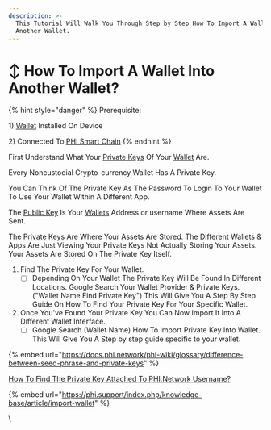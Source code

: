 ```yaml
---
description: >-
  This Tutorial Will Walk You Through Step by Step How To Import A Wallet Into
  Another Wallet.
---
```


# ↕ How To Import A Wallet Into Another Wallet?

{% hint style="danger" %}
Prerequisite:

1\) [Wallet](../) Installed On Device&#x20;

2\) Connected To [PHI Smart Chain](./)
{% endhint %}

First Understand What Your [Private Keys](../../../glossary/#p) Of Your [Wallet](../../../glossary/#w) Are.&#x20;

Every Noncustodial Crypto-currency Wallet Has A Private Key.&#x20;

You Can Think Of The Private Key As The Password To Login To Your Wallet To Use Your Wallet Within A Different App.&#x20;

The [Public Key](../../../glossary/#p) Is Your [Wallets](../../../glossary/#w) Address or username Where Assets Are Sent.&#x20;

The [Private Keys](../../../glossary/#p) Are Where Your Assets Are Stored. The Different Wallets & Apps Are Just Viewing Your Private Keys Not Actually Storing Your Assets. Your Assets Are Stored On The Private Key Itself.

1. Find The Private Key For Your Wallet.&#x20;
   * [ ] Depending On Your Wallet The Private Key Will Be Found In Different Locations. Google Search Your Wallet Provider & Private Keys. ("Wallet Name Find Private Key") This Will Give You A Step By Step Guide On How To Find Your Private Key For Your Specific Wallet.&#x20;
2. Once You've Found Your Private Key You Can Now Import It Into A Different Wallet Interface.
   * [ ] Google Search (Wallet Name) How To Import Private Key Into Wallet. This Will Give You A Step by step guide specific to your wallet.&#x20;

{% embed url="https://docs.phi.network/phi-wiki/glossary/difference-between-seed-phrase-and-private-keys" %}

[How To Find The Private Key Attached To PHI.Network Username?](https://phi.support/index.php/knowledge-base/article/import-wallet)

{% embed url="https://phi.support/index.php/knowledge-base/article/import-wallet" %}

\
